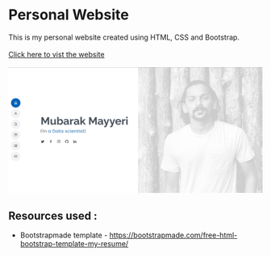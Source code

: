 # Personal Website
This is my personal website created using HTML, CSS and Bootstrap.
<br/>
<br/>
[Click here to vist the website](https://mubarakmayyeri.github.io/Personal-website/)  
<br/>
![alt text](https://github.com/mubarakmayyeri/Personal-website/blob/main/assets/img/home.jpg)


## Resources used :
 * Bootstrapmade template - https://bootstrapmade.com/free-html-bootstrap-template-my-resume/
